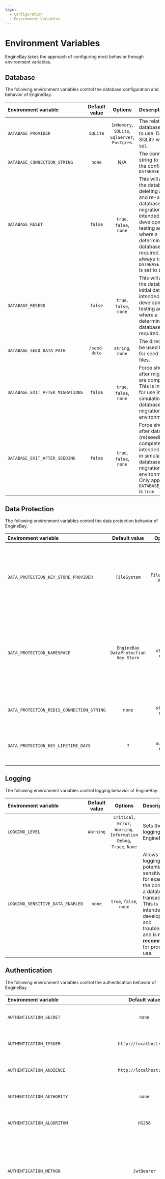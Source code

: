 ```yaml
---
tags:
  - Configuration
  - Environment Variables
---
```


# Environment Variables

EngineBay takes the approach of configuring most behavior through environment variables.

## Database

The following environment variables control the database configuration and behavior of EngineBay.

| Environment variable | Default value | Options | Description |
| :--------------------------- | :----: | :----: | :--- |
| `DATABASE_PROVIDER` | `SQLite` | `InMemory`, `SQLite`, `SqlServer`, `Postgres`| The relational database provider to use. Defaults to SQLite when not set. |
| `DATABASE_CONNECTION_STRING` | `none` | N/A | The connection string to use for the configured `DATABASE_PROVIDER` |
| `DATABASE_RESET` | `false` | `true`, `false`, `none`| This will ***RESET*** the database, deleting all tables and re-applying database migrations. This is intended for development and testing activities where a deterministic database state is required. Is always `true` when `DATABASE_PROVIDER` is set to `InMemory` |
| `DATABASE_RESEED` | `false` | `true`, `false`, `none` | This will ***RESEED*** the database with initial data. This is intended for development and testing activities where a deterministic database state is required. |
| `DATABASE_SEED_DATA_PATH` | `/seed-data` | `string`, `none`  | The directory to be used to look for seed data files. |
| `DATABASE_EXIT_AFTER_MIGRATIONS` | `false` | `true`, `false`, `none`| Force shutdown after migrations are completed. This is intended for use in simulating database migrations in CI environments. |
| `DATABASE_EXIT_AFTER_SEEDING` | `false` | `true`, `false`, `none`| Force shutdown after database (re)seeding is are completed. This is intended for use in simulating database migrations in CI environments. Only applies if `DATABASE_RESEED` is `true` |

## Data Protection

The following environment variables control the data protection behavior of EngineBay.

| Environment variable | Default value | Options | Description |
| :--------------------------- | :----: | :----: | :--- |
| `DATA_PROTECTION_KEY_STORE_PROVIDER` | `FileSystem` | `FileSystem`, `Redis` | The key store provider for data protection encryption keys. Defaults to FileSystem when not set. |
| `DATA_PROTECTION_NAMESPACE` | `EngineBay DataProtection Key Store` | `string`, `none` | The partitioning namespace for the key store provider for data protection encryption keys. Defaults when not set. |
| `DATA_PROTECTION_REDIS_CONNECTION_STRING` | `none` | `string`, `none` | Connection string for Redis key store provider. |
| `DATA_PROTECTION_KEY_LIFETIME_DAYS` | `7` | `number`, `none` | The lifetime of an encryption key before it is rotated internally. |

## Logging

The following environment variables control logging behavior of EngineBay.

| Environment variable | Default value | Options | Description |
| :--------------------------- | :----: | :----: | :--- |
| `LOGGING_LEVEL` | `Warning` |  `Critical`, `Error`, `Warning`, `Information` `Debug`, `Trace`, `None` | Sets the logging level of EngineBay. |
| `LOGGING_SENSITIVE_DATA_ENABLED` | `none` | `true`, `false`, `none` | Allows for logging of potentially sensitive data, for example, the contents of a database transaction. This is intended for development and troubleshooting and is **not recommended** for production use. |

## Authentication

The following environment variables control the authentication behavior of EngineBay.

| Environment variable | Default value | Options | Description |
| :--------------------------- | :----: | :----: | :--- |
| `AUTHENTICATION_SECRET` | `none` | `string` | The secret used for verifying JWT Bearer tokens |
| `AUTHENTICATION_ISSUER` | `http://localhost:5050` | `string`, `none` | The value used for verifying JWT Audience (aud) claims |
| `AUTHENTICATION_AUDIENCE` | `http://localhost:5050` |  `string`, `none` | The value used for verifying JWT Issuer (iss) claims |
| `AUTHENTICATION_AUTHORITY` | `none` |  `string`, `none` | The value used for verifying JWT Authority claims |
| `AUTHENTICATION_ALGORITHM` | `HS256` |  `HS256`, `HS512` | The algorithm used for verifying JWT tokens |
| `AUTHENTICATION_METHOD` | `JwtBearer` | `JwtBearer`, `Basic`, `Cookies`, `None` | The authentication method used. `Basic`, `None` are **not recommended** as these are intended for troubleshooting and testing, not production use.   |
| `AUTHENTICATION_VALIDATE_EXPIRY` | `true` |  `true`, `false`, `none` | Enabled JWT Expiry (exp) validation. Disabling this is **not recommended**. |
| `AUTHENTICATION_VALIDATE_AUDIENCE` | `true` |  `true`, `false`, `none` | Enabled JWT Audience (aud) validation. Disabling this is **not recommended**.|
| `AUTHENTICATION_VALIDATE_ISSUER` | `true` |  `true`, `false`, `none` | Enabled JWT Issuer (iss) validation. Disabling this is **not recommended**. |
| `AUTHENTICATION_VALIDATE_ISSUER_SIGNING_KEY` | `true` |  `true`, `false`, `none` | Enabled JWT Issuer signing keys validation. Disabling this is **not recommended**.|
| `AUTHENTICATION_VALIDATE_SIGNED_TOKENS` | `true` |  `true`, `false`, `none` | Enabled JWT signed tokens validation. Disabling this is **not recommended**. |

## API Documentation

The following environment variables control the OpenAPI 3.0 api documentation behavior of EngineBay.

| Environment variable | Default value | Options | Description |
| :--------------------------- | :----: | :----: | :--- |
| `API_DOCUMENTATION_ENABLED` | `false` |  `true`, `false`, `none` | Enables OpenApi 3.0 API documentation on paths `/swagger/v1/swagger.json` and `/swagger/index.html`. |
| `API_DOCUMENTATION_AUTHENTICATION_METHOD` | `JwtBearer` | `JwtBearer`, `Basic`, `Cookies`, `None` | The authentication method used. `Basic`, `None` are **not recommended** as these are intended for troubleshooting and testing, not production use.   |


## Auditing

The following environment variables control the auditing behavior of EngineBay.

| Environment variable | Default value |         Options         | Description                                                                                                                                                                                                                                        |
|:---------------------|:-------------:|:-----------------------:|:---------------------------------------------------------------------------------------------------------------------------------------------------------------------------------------------------------------------------------------------------|
| `AUDITING_ENABLED`   |    `true`     | `true`, `false`, `none` | This can disable tracking and auditing of changes saved to the database. It is not recommended to disable this unless EngineBay is processing PII data. Disabling auditing can provide a slight performance boost if traceability is not required. |

## Rate Limiting

The following environment variables control the rate limiting behavior of EngineBay.

| Environment variable | Default value |         Options         | Description                                                                                                                                                                                                                                        |
|:---------------------|:-------------:|:-----------------------:|:---------------------------------------------------------------------------------------------------------------------------------------------------------------------------------------------------------------------------------------------------|
| `RATE_LIMITING_AUTO_REPLENISHMENT`   |    `true`     | `true`, `false` |  Specified whether the bucket is automatically refreshed or if TryReplenish will be called manually. Applies to the `token bucket` limit algorithm. |
| `RATE_LIMITING_PERMIT_LIMIT`   |    `100`     | `number` | Maximum number of allowed requests after which new requests will be queued or blocked. Applies to the `fixed window`, `sliding window`, and `concurrency` limit algorithms. |
| `RATE_LIMITING_QUEUE_LIMIT`   |    `10`     | `number` | Determines the number of requests that will be queued after the limit has been reached. Applies to the `fixed window`, `sliding window`, `token bucket`, and `concurrency` limit algorithms. |
| `RATE_LIMITING_QUEUE_PROCESSING_ORDER`   |    `OldestFirst`     | `OldestFirst`, `NewestFirst` | Controls the order in which queued requests will be dequeued and processed. Applies to the `fixed window`, `sliding window`, `token bucket`, and `concurrency` limit algorithms. |
| `RATE_LIMITING_REPLENISHMENT_PERIOD`   |    `5`     | `number` | Time (in seconds) before tokens will be added to the bucket. Applies to the `token bucket` limit algorithm. |
| `RATE_LIMITING_SEGMENTS_PER_WINDOW`   |    `5`     | `number` | Specifies the number of segments a window will be divided into. Applies to the `sliding window` limit algorithm. |
| `RATE_LIMITING_TOKEN_LIMIT`   |    `100`     | `number` | Maximum number of tokens that can be in the bucket at any time. Applies to the `token bucket` limit algorithm. |
| `RATE_LIMITING_TOKENS_PER_PERIOD`   |    `10`     | `number` | Number of tokens to add to the bucket each period. Applies to the `token bucket` limit algorithm. |
| `RATE_LIMITING_WINDOW`   |    `60`     | `number` | Time (in seconds) of the window that the limit is applied to before moving on to the next window. Applies to the `fixed window` and `sliding window` limit algorithms. |
